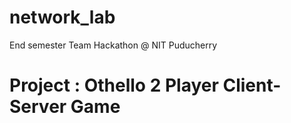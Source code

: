 # network_lab

End semester Team Hackathon @ NIT Puducherry

# Project : Othello 2 Player Client-Server Game

